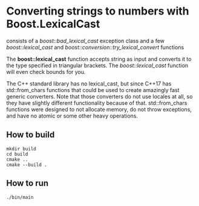 # Converting strings to numbers with Boost.LexicalCast

consists of a *boost::bad_lexical_cast* exception class and a few *boost::lexical_cast* and *boost::conversion::try_lexical_convert* functions

The **boost::lexical_cast** function accepts string as input and converts it to the type specified in triangular brackets. The *boost::lexical_cast* function will even check bounds for you.

The C++ standard library has no lexical_cast, but since C++17 has std::from_chars functions that could be used to create amazingly fast generic converters. Note that those converters do not use locales at all, so they have slightly different functionality because of that. std::from_chars functions were designed to not allocate memory, do not throw exceptions, and have no atomic or some other heavy operations.

## How to build
```
mkdir build
cd build
cmake ..
cmake --build .
```

## How to run
```
./bin/main

```
